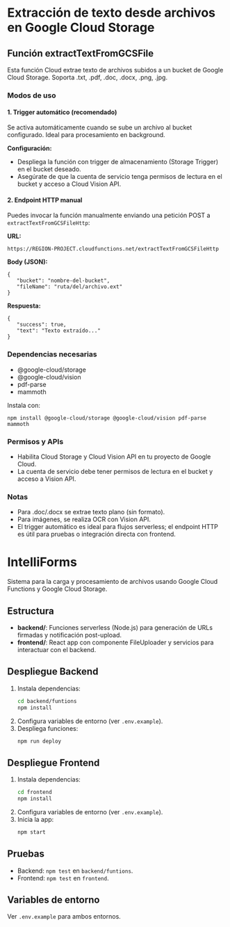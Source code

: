 # Extracción de texto desde archivos en Google Cloud Storage

## Función extractTextFromGCSFile

Esta función Cloud extrae texto de archivos subidos a un bucket de Google Cloud Storage. Soporta .txt, .pdf, .doc, .docx, .png, .jpg.

### Modos de uso

#### 1. Trigger automático (recomendado)
Se activa automáticamente cuando se sube un archivo al bucket configurado. Ideal para procesamiento en background.

**Configuración:**
- Despliega la función con trigger de almacenamiento (Storage Trigger) en el bucket deseado.
- Asegúrate de que la cuenta de servicio tenga permisos de lectura en el bucket y acceso a Cloud Vision API.

#### 2. Endpoint HTTP manual
Puedes invocar la función manualmente enviando una petición POST a `extractTextFromGCSFileHttp`:

**URL:**
```
https://REGION-PROJECT.cloudfunctions.net/extractTextFromGCSFileHttp
```

**Body (JSON):**
```
{
   "bucket": "nombre-del-bucket",
   "fileName": "ruta/del/archivo.ext"
}
```

**Respuesta:**
```
{
   "success": true,
   "text": "Texto extraído..."
}
```

### Dependencias necesarias
- @google-cloud/storage
- @google-cloud/vision
- pdf-parse
- mammoth

Instala con:
```
npm install @google-cloud/storage @google-cloud/vision pdf-parse mammoth
```

### Permisos y APIs
- Habilita Cloud Storage y Cloud Vision API en tu proyecto de Google Cloud.
- La cuenta de servicio debe tener permisos de lectura en el bucket y acceso a Vision API.

### Notas
- Para .doc/.docx se extrae texto plano (sin formato).
- Para imágenes, se realiza OCR con Vision API.
- El trigger automático es ideal para flujos serverless; el endpoint HTTP es útil para pruebas o integración directa con frontend.
# IntelliForms

Sistema para la carga y procesamiento de archivos usando Google Cloud Functions y Google Cloud Storage.

## Estructura
- **backend/**: Funciones serverless (Node.js) para generación de URLs firmadas y notificación post-upload.
- **frontend/**: React app con componente FileUploader y servicios para interactuar con el backend.

## Despliegue Backend
1. Instala dependencias:
   ```sh
   cd backend/funtions
   npm install
   ```
2. Configura variables de entorno (ver `.env.example`).
3. Despliega funciones:
   ```sh
   npm run deploy
   ```

## Despliegue Frontend
1. Instala dependencias:
   ```sh
   cd frontend
   npm install
   ```
2. Configura variables de entorno (ver `.env.example`).
3. Inicia la app:
   ```sh
   npm start
   ```

## Pruebas
- Backend: `npm test` en `backend/funtions`.
- Frontend: `npm test` en `frontend`.

## Variables de entorno
Ver `.env.example` para ambos entornos.
